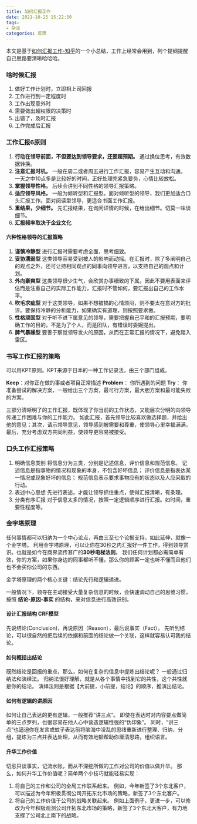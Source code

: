 ```yaml
---
title: 如何汇报工作
date: 2021-10-25 15:22:50
tags: 
- 杂谈
categories: 反思
---
```


本文是基于[如何汇报工作-知乎](https://www.zhihu.com/question/38025002)的一个小总结，工作上经常会用到，列个提纲提醒自己思路要清晰哈哈哈。

<!-- more -->

### 啥时候汇报

1. 做好工作计划时，立即相上司回报
2. 工作进行到一定程度时
3. 工作出现意外时
4. 需要做出超权限的决策时
5. 出错了，及时汇报
6. 工作完成后汇报

### 工作汇报6原则

1. **行动在领导前面，不但要达到领导要求，还要超预期。**
    通过换位思考，有效数据转换。
2. **注意汇报时机。**
    一般在周二或者周五进行工作汇报，容易产生互动和沟通。
    一天之中10点多是比较好的时间，正好处理完紧急要务，心情比较放松。
3. **掌握领导性格。**
    后续会讲到不同性格的领导汇报策略。
4. **适应领导风格。**
    一般为倾听型和汇报型。面对倾听型的领导，我们更加适合口头汇报工作。面对阅读型领导，更适合书面工作汇报。
5. **重结果，少细节。**
    先汇报结果，在询问详情的时候，在给出细节。切莫一味谈细节。
6. **汇报频率取决于企业文化**

#### 六种性格领导的汇报策略
 
1. **谨慎冷静型**
    进行汇报时需要考虑全面，思考细致。
2. **妥协濡弱型**
    这类领导容易受到被人的影响而动摇。在汇报时，除了多阐明自己的观点之外，还可让持相同观点的同事向领导进言，以支持自己的观点和计划。
3. **外向豪爽型**
    这类领导很少生气，会欣赏办事细致的下属。因此不要用表面来评估而是注重自己的实际工作能力，汇报时不管如何，要汇报出自己的工作水平。
4. **吹毛求疵型**
    对于这类领导，如果不想被搞的心情烦闷，则不要太在意对方的批评。要保持冷静的分析能力，如果确实有道理，则按照要求做。
5. **性格顽固型**
    对于听不进下属意见的领导，需要把握自己平和的汇报预期，要明确工作的目的，不是为了个人，而是团队，有错误时委婉提出。
6. **脾气暴躁型**
    要善于察觉领导发火的原因，从而在正常汇报的情况下，避免踏入雷区。
    
### 书写工作汇报的策略
 
 可以用KPT原则。KPT来源于日本的一种工作记录法，由三个部门组成。
 
 **Keep**：对你正在做的事或者项目正常描述
 **Problem**： 你所遇到的问题
 **Try**： 你准备尝试的解决方案，一般给出三个方案，最可行方案，最大胆方案和最可能失败的方案。
 
 三部分清晰明了的工作汇报，既体现了你当前的工作状态，又能层次分明的向领导传递工作困难与你的工作能力。
 如此汇报，首先领导比较喜欢做选择题，并给出他的意见；其次，请示领导意见，领导感到被需要和尊重，使领导心里幸福满满。
 最后，充分考虑双方共同利益，使领导更容易被接受。
 
### 口头工作汇报策略
 
 1. 明确信息类别
     将信息分为三类，分别是记述信息，评价信息和规范信息。
     记述信息是指事物的情况和现象的本身，不包含好坏信息；
     评价信息是指表达某一情况或现象好坏的信息；
     规范信息表示要求事物应有的状态以及人应采取的行动。
 2. 表述中心思想
     先进行表述，才能让领导抓住重点，使得汇报清晰，有条理。
 3. 分类有序汇报
     对于信息太多的情况，按照一定逻辑顺序进行汇报。如时间，重要性程度等。
   
### 金字塔原理
任何事情都可以归纳为一个中心论点，再由三至七个论据支持，如此延伸，就像一个金字塔。
利用金字塔原理，可以让你在30秒之内汇报好一件工作，得到领导赏识。也就是如今在商界流传甚广的**30秒电梯法则**。
我们任何计划都必需简单有效，你的方案，如果你身边的同事都听不懂，那么你的顾客一定也听不懂而且他们也不会买你公司的东西。

金字塔原理的两个核心关键：结论先行和逻辑递进。

一般情况下，领导在主动接受大量复杂信息的时候，会快速调动自己的思维习惯，按照 **结论-原因-事实** 的结构，来对信息进行高效识别。

#### 设计汇报结构 CRF模型

先说结论(Conclusion)，再说原因（Reason），最后说事实（Fact）。
先听到结论，可以很自然的把后续的依据和前面的结论做一个关联，这样就容易认可我的结论。

#### 如何概括出结论

既然结论是回报的重点，那么，如何在复杂的信息中提炼出结论呢？
一般通过归纳法和演绎法。
归纳法很好理解，就是从各个事情中找到它的共性，这个共性就是你的结论。
演绎法则是根据【大前提，小前提，结论】的顺序，推演出结论。

#### 如何有逻辑的讲原因
如何让自己表达的更有逻辑，一般推荐”讲三点“。
即使在表达时对内容要点做简单的三点罗列，也很容易在他人心中营造逻辑性强的“伪印象”。
同时，“讲三点”也逼迫你在发言或蚊子表达前将脑海中凌乱的思绪重新进行整理、归纳、分组，提炼为三点并表达处理，从而有效地额帮助你厘清思路，组织语言。

#### 升华工作价值

切忌只谈事实，记流水账，而从不深挖所做的工作对公司的价值以做升华。
那么，如何升华工作价值呢？简单两个小技巧就能轻易实现：

1. 将自己的工作和公司的全局工作联系起来。
    例如，今年新签了3个东北客户，可以描述为今年积极贯彻公司开拓东北市场的策略，新签了3个东北客户。
2. 将自己的工作价值于公司的战略关联起来。
    例如上面例子，更进一步，可以修改为今年积极观测公司开拓东北市场的策略，新签了3个东北大客户，有力地支撑了公司北上南下的战略。